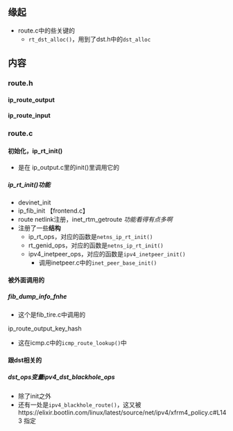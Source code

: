 ## 缘起

+ route.c中的些关键的
  + `rt_dst_alloc()`，用到了dst.h中的`dst_alloc`

## 内容

### route.h

#### ip_route_output

#### ip_route_input

### route.c

#### 初始化，ip_rt_init()

+ 是在 ip_output.c里的init()里调用它的

##### ip_rt_init()功能

+ devinet_init
+ ip_fib_init  【frontend.c】
+ route netlink注册，inet_rtm_getroute  *功能看得有点多啊*
+ 注册了一些**结构**
  + ip_rt_ops，对应的函数是`netns_ip_rt_init()`
  + rt_genid_ops，对应的函数是`netns_ip_rt_init()`
  + ipv4_inetpeer_ops，对应的函数是`ipv4_inetpeer_init()`
    + 调用inetpeer.c中的`inet_peer_base_init()`

#### 被外面调用的

##### fib_dump_info_fnhe

+ 这个是fib_tire.c中调用的

ip_route_output_key_hash

+ 这在icmp.c中的`icmp_route_lookup()`中

#### 跟dst相关的

##### dst_ops变量ipv4_dst_blackhole_ops

+ 除了init之外
+ 还有一处是`ipv4_blackhole_route()`，这又被https://elixir.bootlin.com/linux/latest/source/net/ipv4/xfrm4_policy.c#L143 指定
